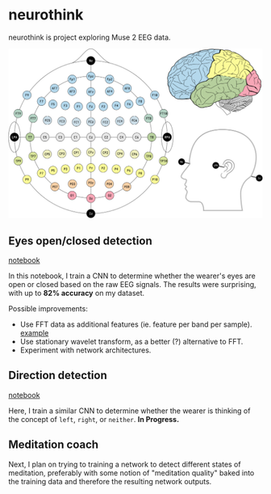 # neurothink

neurothink is project exploring Muse 2 EEG data.

![EEG 10-10 system](./data/EEG-10-10.png)

## Eyes open/closed detection

[notebook](./EEG/Muse-EEG-eyes-open.ipynb)

In this notebook, I train a CNN to determine whether the wearer's eyes are open or closed based on the raw EEG signals. The results were surprising, with up to **82% accuracy** on my dataset.

Possible improvements:

- Use FFT data as additional features (ie. feature per band per sample). [example](https://www.kaggle.com/purplejester/pytorch-deep-time-series-classification)
- Use stationary wavelet transform, as a better (?) alternative to FFT.
- Experiment with network architectures.

## Direction detection

[notebook](./EEG/Muse-EEG-eyes-open.ipynb)

Here, I train a similar CNN to determine whether the wearer is thinking of the concept of `left`, `right`, or `neither`. **In Progress.**

## Meditation coach

Next, I plan on trying to training a network to detect different states of meditation, preferably with some notion of "meditation quality" baked into the training data and therefore the resulting network outputs.
